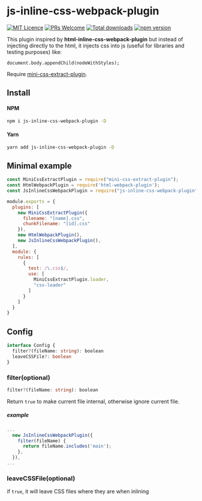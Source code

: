 # js-inline-css-webpack-plugin
[![MIT Licence](https://badges.frapsoft.com/os/mit/mit.svg?v=103)](https://opensource.org/licenses/mit-license.php)
[![PRs Welcome](https://img.shields.io/badge/PRs-welcome-brightgreen.svg)](https://github.com/Runjuu/js-inline-css-webpack-plugin/pulls)
[![Total downloads](https://img.shields.io/npm/dm/js-inline-css-webpack-plugin.svg)](https://www.npmjs.com/package/js-inline-css-webpack-plugin)
[![npm version](https://badge.fury.io/js/js-inline-css-webpack-plugin.svg)](https://www.npmjs.com/package/js-inline-css-webpack-plugin)

This plugin inspired by **html-inline-css-webpack-plugin** but instead of injecting
directly to the html, it injects css into js (useful for libraries and testing purposes)
like: 
```
document.body.appendChild(nodeWithStyles);
```

Require [mini-css-extract-plugin](https://github.com/webpack-contrib/mini-css-extract-plugin).

## Install
#### NPM
```bash
npm i js-inline-css-webpack-plugin -D
```
#### Yarn
```bash
yarn add js-inline-css-webpack-plugin -D
```

## Minimal example
```js
const MiniCssExtractPlugin = require("mini-css-extract-plugin");
const HtmlWebpackPlugin = require('html-webpack-plugin');
const JsInlineCssWebpackPlugin = require("js-inline-css-webpack-plugin").default;

module.exports = {
  plugins: [
    new MiniCssExtractPlugin({
      filename: "[name].css",
      chunkFilename: "[id].css"
    }),
    new HtmlWebpackPlugin(),
    new JsInlineCssWebpackPlugin(),
  ],
  module: {
    rules: [
      {
        test: /\.css$/,
        use: [
          MiniCssExtractPlugin.loader,
          "css-loader"
        ]
      }
    ]
  }
}
```

## Config
```typescript
interface Config {
  filter?(fileName: string): boolean
  leaveCSSFile?: boolean
}
```

### filter(optional)
```typescript
filter?(fileName: string): boolean
```
Return `true` to make current file internal, otherwise ignore current file.
##### example
```typescript
...
  new JsInlineCssWebpackPlugin({
    filter(fileName) {
      return fileName.includes('main');
    },
  }),
...
```

### leaveCSSFile(optional)
if `true`, it will leave CSS files where they are when inlining
